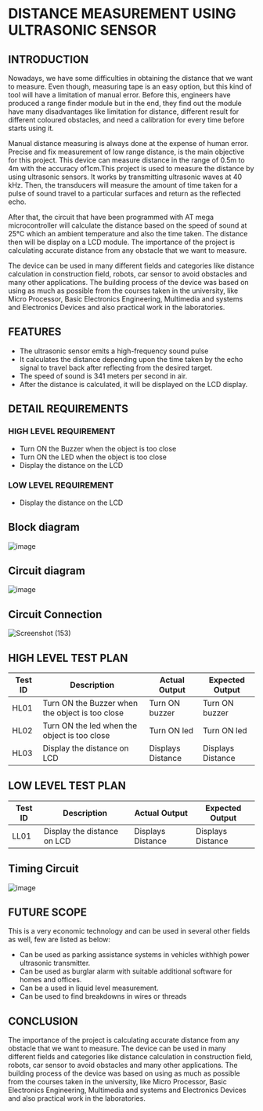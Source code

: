 # DISTANCE MEASUREMENT USING ULTRASONIC SENSOR

## INTRODUCTION

Nowadays, we have some difficulties in obtaining the distance that we want to measure. Even though, measuring tape is an easy option, but this kind of tool will have a limitation of manual error. Before this, engineers have produced a range finder module but in the end, they find out the module have many disadvantages like limitation for distance, different result for different coloured obstacles, and need a calibration for every time before starts using it. 

Manual distance measuring is always done at the expense of human error. Precise and fix measurement of low range distance, is the main objective for this project. This device can measure distance in the range of 0.5m to 4m with the accuracy of1cm.This project is used to measure the distance by using ultrasonic sensors. It works by transmitting ultrasonic waves at 40 kHz. Then, the transducers will measure the amount of time taken for a pulse of sound travel to a particular surfaces and return as the reflected echo. 

After that, the circuit that have been programmed with AT mega microcontroller will calculate the distance based on the speed of sound at 25°C which an ambient temperature and also the time taken. The distance then will be display on a LCD module. The importance of the project is calculating accurate distance from any obstacle that we want to measure. 

The device can be used in many different fields and categories like distance calculation in construction field, robots, car sensor to avoid obstacles and many other applications. The building process of the device was based on using as much as possible from the courses taken in the university, like Micro Processor, Basic Electronics Engineering, Multimedia and systems and Electronics Devices and also practical work in the laboratories.

## FEATURES

- The ultrasonic sensor emits a high-frequency sound pulse
- It calculates the distance depending  upon the time taken by the echo signal to travel back after reflecting from the desired target. 
- The speed of sound is 341 meters per second in air. 
- After the distance is calculated, it will be displayed on the LCD display. 

## DETAIL REQUIREMENTS

### HIGH LEVEL REQUIREMENT
 - Turn ON the Buzzer when the object is too close
 - Turn ON the LED when the object is too close
 - Display the distance on the LCD

### LOW LEVEL REQUIREMENT
 - Display the distance on the LCD

## Block diagram

![image](https://user-images.githubusercontent.com/68106099/164502783-3218a2bb-2112-4b6d-b291-a6efea357dd2.png)

## Circuit diagram

![image](https://user-images.githubusercontent.com/68106099/164503482-7193886b-b85a-4185-98cf-6e134cc2028b.png)

## Circuit Connection

![Screenshot (153)](https://user-images.githubusercontent.com/68106099/164714441-37d99332-148c-44e7-b2bf-95cddfd6ae6f.png)

## HIGH LEVEL TEST PLAN

| **Test ID** | **Description**                                              | **Actual Output** | **Expected Output** |   
|-------------|--------------------------------------------------------------|--------------------|-----------------|
|  HL01      | Turn ON the Buzzer when the object is too close |   Turn ON buzzer | Turn ON buzzer |
|  HL02      | Turn ON the led when the object is too close |  Turn ON led |Turn ON led  |
|  HL03      | Display the distance on LCD | Displays Distance | Displays Distance |

## LOW LEVEL TEST PLAN
| **Test ID** | **Description**                                              | **Actual Output** | **Expected Output** |   
|-------------|--------------------------------------------------------------|--------------------|-----------------|
|  LL01     | Display the distance on LCD | Displays Distance | Displays Distance |

## Timing Circuit

![image](https://user-images.githubusercontent.com/68106099/164503051-0045f826-9df9-4608-b359-666b5cf0dbcf.png)

## FUTURE SCOPE

This is a very economic technology and can be used in several other fields as well, few are listed as below:
 - Can be used as parking assistance systems in vehicles withhigh power ultrasonic transmitter.
 - Can be used as burglar alarm with suitable additional software for homes and offices.
 - Can be a used in liquid level measurement.
 - Can be used to find breakdowns in wires or threads
 
## CONCLUSION

The importance of the project is calculating accurate distance from any obstacle that we want to measure. The device can be used in many different fields and categories like distance calculation in construction field, robots, car sensor to avoid obstacles and many other applications. 
The building process of the device was based on using as much as possible from the courses taken in the university, like Micro Processor, Basic Electronics Engineering, Multimedia and systems and Electronics Devices and also practical work in the laboratories.

